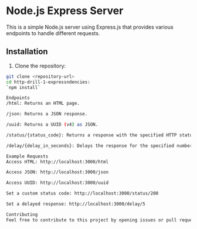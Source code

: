 # Node.js Express Server

This is a simple Node.js server using Express.js that provides various endpoints to handle different requests.

## Installation

1. Clone the repository:

```bash
git clone <repository-url>
cd http-drill-1-expressndencies:
`npm install`

Endpoints
/html: Returns an HTML page.

/json: Returns a JSON response.

/uuid: Returns a UUID (v4) as JSON.

/status/{status_code}: Returns a response with the specified HTTP status code.

/delay/{delay_in_seconds}: Delays the response for the specified number of seconds.

Example Requests
Access HTML: http://localhost:3000/html

Access JSON: http://localhost:3000/json

Access UUID: http://localhost:3000/uuid

Set a custom status code: http://localhost:3000/status/200

Set a delayed response: http://localhost:3000/delay/5

Contributing
Feel free to contribute to this project by opening issues or pull requests.
